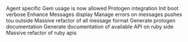 Agent specific Gem usage is now allowed
Protogen integration
Init boot verbose
Enhance Messages display
Manage errors on messages pushes tou outside
Massive refactor of all message format
Generate protogen documentation
Generate documentation of available API on ruby side
Massive refactor of ruby apis